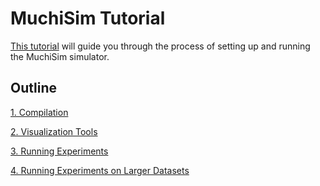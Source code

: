 

# MuchiSim Tutorial

[This tutorial](https://github.com/PrincetonUniversity/muchiSim/tree/main/tutorial) will guide you through the process of setting up and running the MuchiSim simulator.

## Outline

[1. Compilation](https://github.com/PrincetonUniversity/muchiSim/blob/main/tutorial/1.COMPILATION.md)

[2. Visualization Tools](https://github.com/PrincetonUniversity/muchiSim/blob/main/tutorial/2.VISUALIZATION.md)

[3. Running Experiments](https://github.com/PrincetonUniversity/muchiSim/blob/main/tutorial/3.EXPERIMENTS.md)

[4. Running Experiments on Larger Datasets](https://github.com/PrincetonUniversity/muchiSim/blob/main/tutorial/4.LARGER_DATASETS.md)
